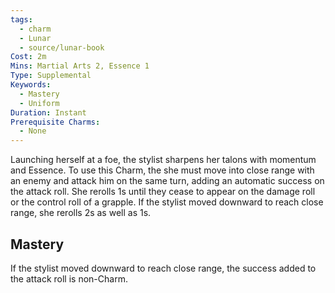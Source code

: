 ```yaml
---
tags:
  - charm
  - Lunar
  - source/lunar-book
Cost: 2m
Mins: Martial Arts 2, Essence 1
Type: Supplemental
Keywords:
  - Mastery
  - Uniform
Duration: Instant
Prerequisite Charms:
  - None
---
```

Launching herself at a foe, the stylist sharpens her talons with momentum and Essence. To use this Charm, the she must move into close range with an enemy and attack him on the same turn, adding an automatic success on the attack roll. She rerolls 1s until they cease to appear on the damage roll or the control roll of a grapple. If the stylist moved downward to reach close range, she rerolls 2s as well as 1s. 
## Mastery

If the stylist moved downward to reach close range, the success added to the attack roll is non-Charm.